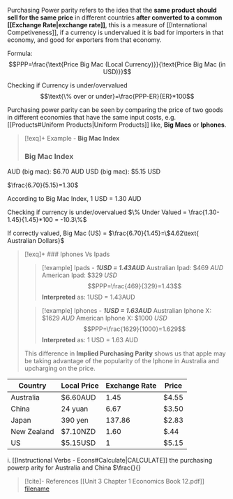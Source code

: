 
Purchasing Power parity refers to the idea that the **same product should sell for the same price** in different countries **after converted to a common [[Exchange Rate|exchange rate]]**, this is a measure of [[International Competiveness]], if a currency is undervalued it is bad for importers in that economy, and good for exporters from that economy.

Formula:
$$PPP=\frac{\text{Price Big Mac (Local Currency)}}{\text{Price Big Mac (in USD)}}$$

Checking if Currency is under/overvalued
$$\text{\% over or under}=\frac{PPP-ER}{ER}*100$$

Purchasing power parity can be seen by comparing the price of two goods in different economies that have the same input costs, e.g. [[Products#Uniform Products|Uniform Products]] like, **Big Macs** or **Iphones**.

>[!exq]+ Example - **Big Mac Index**
>### Big Mac Index
>
AUD (big mac): $6.70 AUD
USD (big mac): $5.15 USD
>
 $\frac{6.70}{5.15}=1.30$
>
According to Big Mac Index, 1 USD = 1.30 AUD
>
Checking if currency is under/overvalued
$\% Under Valued = \frac{1.30-1.45}{1.45}*100 = -10.3\%$
>
If correctly valued, Big Mac (US) = $\frac{6.70}{1.45}=\$4.62\text{ Australian Dollars}$

>[!exq]+ ### Iphones Vs Ipads
>>[!example] Ipads - ***1USD = 1.43AUD***
>Australian Ipad: $469 *AUD*
American Ipad: $329 *USD*
$$PPP=\frac{469}{329}=1.43$$
**Interpreted** as: 1USD = 1.43AUD
>
>>
>
>>[!example] Iphones - ***1USD = 1.63AUD***
>Australian Iphone X: $1629 *AUD*
American Iphone X: $1000 *USD*
$$PPP=\frac{1629}{1000}=1.629$$
**Interpreted** as: 1 USD = 1.63 AUD
> 
> This difference in **Implied Purchasing Parity** shows us that apple may be taking advantage of the popularity of the Iphone in Australia and upcharging on the price.

| Country     | Local Price | Exchange Rate | Price |
| ----------- | ----------- | ------------- | ----- |
| Australia   | $6.60AUD    | 1.45          | $4.55 |
| China       | 24 yuan     | 6.67          | $3.50 |
| Japan       | 390 yen     | 137.86        | $2.83 |
| New Zealand | $7.10NZD    | 1.60          | $.44  |
| US          | $5.15USD    | 1             | $5.15      |

i. [[Instructional Verbs - Econs#Calculate|CALCULATE]] the purchasing powerp arity for Australia and China
$\frac{}{}


>[!cite]- References
>[[Unit 3 Chapter 1 Economics Book 12.pdf]]
>[filename](file:///<absolute-path>)
